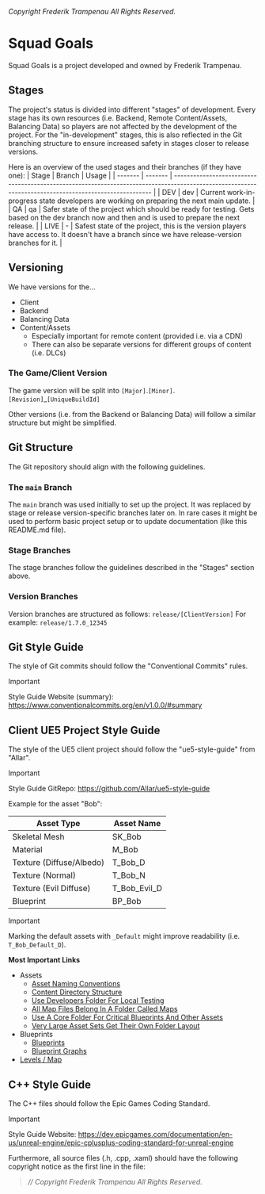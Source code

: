 _Copyright Frederik Trampenau All Rights Reserved._

# Squad Goals

Squad Goals is a project developed and owned by Frederik Trampenau.

## Stages

The project's status is divided into different "stages" of development.
Every stage has its own resources (i.e. Backend, Remote Content/Assets, Balancing Data) so players are not affected by the development of the project.
For the "in-development" stages, this is also reflected in the Git branching structure to ensure increased safety in stages closer to release versions.

Here is an overview of the used stages and their branches (if they have one):
| Stage   | Branch  | Usage                                                                                                                                                 |
| ------- | ------- | ----------------------------------------------------------------------------------------------------------------------------------------------------- |
| DEV     | dev     | Current work-in-progress state developers are working on preparing the next main update.                                                              |
| QA      | qa      | Safer state of the project which should be ready for testing. Gets based on the dev branch now and then and is used to prepare the next release.      |
| LIVE    | -       | Safest state of the project, this is the version players have access to. It doesn't have a branch since we have release-version branches for it.      |

## Versioning

We have versions for the...
* Client
* Backend
* Balancing Data
* Content/Assets
  * Especially important for remote content (provided i.e. via a CDN)
  * There can also be separate versions for different groups of content (i.e. DLCs)

### The Game/Client Version

The game version will be split into `[Major]`.`[Minor]`.`[Revision]`_`[UniqueBuildId]`

Other versions (i.e. from the Backend or Balancing Data) will follow a similar structure but might be simplified.

## Git Structure

The Git repository should align with the following guidelines.

### The `main` Branch

The `main` branch was used initially to set up the project.
It was replaced by stage or release version-specific branches later on.
In rare cases it might be used to perform basic project setup or to update documentation (like this README.md file).

### Stage Branches

The stage branches follow the guidelines described in the "Stages" section above.

### Version Branches

Version branches are structured as follows:
`release/[ClientVersion]`
For example:
`release/1.7.0_12345`

## Git Style Guide

The style of Git commits should follow the "Conventional Commits" rules.

> [!IMPORTANT]
> Style Guide Website (summary): https://www.conventionalcommits.org/en/v1.0.0/#summary

## Client UE5 Project Style Guide

The style of the UE5 client project should follow the "ue5-style-guide" from "Allar".

> [!IMPORTANT]
> Style Guide GitRepo: https://github.com/Allar/ue5-style-guide

Example for the asset "Bob":

| Asset Type               | Asset Name    |
| ------------------------ | ------------- |
| Skeletal Mesh            | SK_Bob        |
| Material                 | M_Bob         |
| Texture (Diffuse/Albedo) | T_Bob_D       |
| Texture (Normal)         | T_Bob_N       |
| Texture (Evil Diffuse)   | T_Bob_Evil_D  |
| Blueprint                | BP_Bob        |

> [!IMPORTANT]
> Marking the default assets with `_Default` might improve readability (i.e. `T_Bob_Default_D`).

**Most Important Links**
* Assets
  * [Asset Naming Conventions](https://github.com/Allar/ue5-style-guide?tab=readme-ov-file#asset-name-modifiers)
  * [Content Directory Structure](https://github.com/Allar/ue5-style-guide?tab=readme-ov-file#2-content-directory-structure)
  * [Use Developers Folder For Local Testing](https://github.com/Allar/ue5-style-guide?tab=readme-ov-file#23-use-developers-folder-for-local-testing)
  * [All Map Files Belong In A Folder Called Maps](https://github.com/Allar/ue5-style-guide?tab=readme-ov-file#24-all-map-files-belong-in-a-folder-called-maps)
  * [Use A Core Folder For Critical Blueprints And Other Assets](https://github.com/Allar/ue5-style-guide?tab=readme-ov-file#25-use-a-core-folder-for-critical-blueprints-and-other-assets)
  * [Very Large Asset Sets Get Their Own Folder Layout](https://github.com/Allar/ue5-style-guide?tab=readme-ov-file#27-very-large-asset-sets-get-their-own-folder-layout)
* Blueprints
  * [Blueprints](https://github.com/Allar/ue5-style-guide?tab=readme-ov-file#3-blueprints)
  * [Blueprint Graphs](https://github.com/Allar/ue5-style-guide?tab=readme-ov-file#34-blueprint-graphs)
* [Levels / Map](https://github.com/Allar/ue5-style-guide?tab=readme-ov-file#6-levels--maps)

## C++ Style Guide

The C++ files should follow the Epic Games Coding Standard.

> [!IMPORTANT]
> Style Guide Website: https://dev.epicgames.com/documentation/en-us/unreal-engine/epic-cplusplus-coding-standard-for-unreal-engine

Furthermore, all source files (.h, .cpp, .xaml) should have the following copyright notice as the first line in the file:
> _// Copyright Frederik Trampenau All Rights Reserved._
